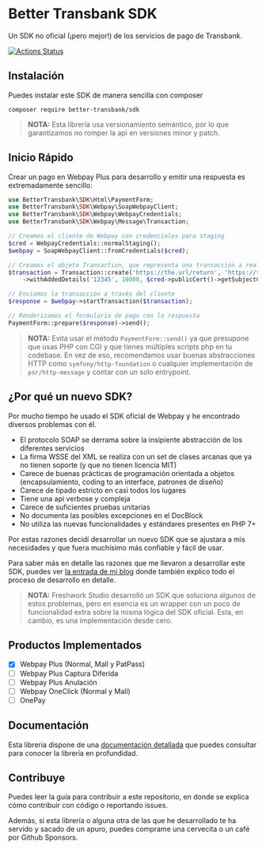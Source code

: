 Better Transbank SDK
====================

Un SDK no oficial (¡pero mejor!) de los servicios de pago de Transbank.

[![Actions Status](https://github.com/better-transbank/sdk/workflows/CI/badge.svg)](https://github.com/better-transbank/sdk/actions)

## Instalación
Puedes instalar este SDK de manera sencilla con composer

```
composer require better-transbank/sdk
```

> **NOTA:** Esta librería usa versionamiento semántico, por lo que garantizamos no romper la api en versiones minor y patch.

## Inicio Rápido
Crear un pago en Webpay Plus para desarrollo y emitir una respuesta es extremadamente sencillo:

```php
use BetterTransbank\SDK\Html\PaymentForm;
use BetterTransbank\SDK\Webpay\SoapWebpayClient;
use BetterTransbank\SDK\Webpay\WebpayCredentials;
use BetterTransbank\SDK\Webpay\Message\Transaction;

// Creamos el cliente de Webpay con credenciales para staging
$cred = WebpayCredentials::normalStaging();
$webpay = SoapWebpayClient::fromCredentials($cred);

// Creamos el objeto Transaction, que representa una transacción a realizarse en webpay
$transaction = Transaction::create('https://the.url/return', 'https://the.url/final')
    ->withAddedDetails('12345', 10000, $cred->publicCert()->getSubjectCN());

// Enviamos la transacción a través del cliente
$response = $webpay->startTransaction($transaction);

// Renderizamos el formulario de pago con la respuesta
PaymentForm::prepare($response)->send();
```

> **NOTA:** Evita usar el método `PaymentForm::send()` ya que presupone que usas PHP con CGI y
> que tienes múltiples scripts php en tu codebase.
> En vez de eso, recomendamos usar buenas abstracciones HTTP como `symfony/http-foundation`
> o cualquier implementación de `psr/http-message` y contar con un solo entrypoint.

## ¿Por qué un nuevo SDK?
Por mucho tiempo he usado el SDK oficial de Webpay y he encontrado diversos problemas con él.

- El protocolo SOAP se derrama sobre la insipiente abstracción de los diferentes servicios
- La firma WSSE del XML se realiza con un set de clases arcanas que ya no tienen soporte (y que no tienen licencia MIT)
- Carece de buenas prácticas de programación orientada a objetos (encapsulamiento, coding to an interface, patrones de diseño)
- Carece de tipado estricto en casi todos los lugares
- Tiene una api verbose y compleja
- Carece de suficientes pruebas unitarias
- No documenta las posibles excepciones en el DocBlock
- No utiliza las nuevas funcionalidades y estándares presentes en PHP 7+

Por estas razones decidí desarrollar un nuevo SDK que se ajustara a mis necesidades y que fuera muchísimo
más confiable y fácil de usar.

Para saber más en detalle las razones que me llevaron a desarrollar este SDK, puedes ver [la entrada de mi blog]
donde también explico todo el proceso de desarrollo en detalle.

> **NOTA:** Freshwork Studio desarrolló un SDK que soluciona algunos de estos problemas, pero en esencia es un wrapper
con un poco de funcionalidad extra sobre la misma lógica del SDK oficial. Esta, en cambio, es una implementación
desde cero.

## Productos Implementados
- [x] Webpay Plus (Normal, Mall y PatPass)
- [ ] Webpay Plus Captura Diferida
- [ ] Webpay Plus Anulación
- [ ] Webpay OneClick (Normal y Mall)
- [ ] OnePay

## Documentación
Esta libreria dispone de una [documentación detallada] que puedes consultar para conocer la librería
en profundidad.

## Contribuye
Puedes leer la guía para contribuir a este repositorio, en donde se explica cómo contribuir con código o reportando issues.

Además, si esta librería o alguna otra de las que he desarrollado te ha servido y sacado de un apuro,
puedes comprame una cervecita o un café por Github Sponsors.

[la entrada de mi blog]: https://mnavarro.dev/2020/a-brand-new-transbank-sdk/
[documentación detallada]: https://better-transbank.mnavarro.dev